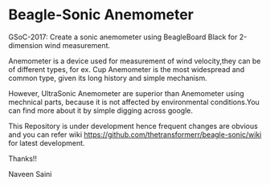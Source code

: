 # Beagle-Sonic Anemometer
GSoC-2017: Create a sonic anemometer using BeagleBoard Black for 2-dimension wind measurement.

Anemometer is a device used for measurement of wind velocity,they can be of different types, for ex. Cup Anemometer is the most widespread and common type, given its long history and simple mechanism.

However, UltraSonic Anemometer are superior than Anemometer using mechnical parts, because it is not affected by environmental conditions.You can find more about it by simple digging across google.

This Repository is under development hence frequent changes are obvious and you can refer wiki https://github.com/thetransformerr/beagle-sonic/wiki for latest development.

Thanks!!

Naveen Saini
